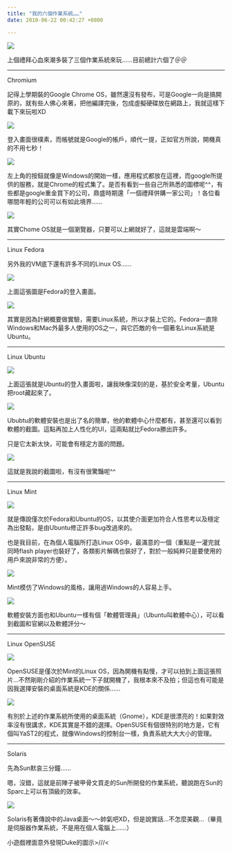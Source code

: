 ```yaml
---
title: "我的六個作業系統……"
date: 2010-06-22 00:42:27 +0800

---
```


![](/images/slum-area/49_0.png)


上個禮拜心血來潮多裝了三個作業系統來玩&hellip;&hellip;目前總計六個了＠＠



---------



Chromium



記得上學期裝的Google Chrome OS，雖然還沒有發布，可是Google一向是搞開原的，就有些人佛心來著，把他編譯完後，包成虛擬硬碟放在網路上，我就這樣下載下來玩啦XD


![](/images/slum-area/50_1.png)


登入畫面很樸素，而帳號就是Google的帳戶，順代一提，正如官方所說，開機真的不用七秒！


![](/images/slum-area/51_2.png)


左上角的按鈕就像是Windows的開始一樣，應用程式都放在這裡，而google所提供的服務，就是Chrome的程式集了。是否有看到一些自己所熟悉的圖標呢^^，有些都是google重金買下的公司，鼎盛時期還「一個禮拜併購一家公司」！各位看哪間年輕的公司可以有如此境界&hellip;&hellip;


![](/images/slum-area/52_3.png)


其實Chome OS就是一個瀏覽器，只要可以上網就好了，這就是雲端啊～



---------



Linux Fedora



另外我的VM底下還有許多不同的Linux OS&hellip;&hellip;



![](/images/slum-area/53_19.jpg)







上面這張圖是Fedora的登入畫面。


![](/images/slum-area/54_4.png)


其實是因為計網概要做實驗，需要Linux系統，所以才裝上它的。Fedora一直除Windows和Mac外最多人使用的OS之一，與它匹敵的令一個著名Linux系統是Ubuntu。



---------



Linux Ubuntu


![](/images/slum-area/55_5.png)


上面這張就是Ubuntu的登入畫面啦，讓我映像深刻的是，基於安全考量，Ubuntu把root藏起來了。


![](/images/slum-area/56_6.png)


Ububtu的軟體安裝也是出了名的簡單，他的軟體中心什麼都有，甚至還可以看到軟體的截圖。這點再加上人性化的UI，這兩點就比Fedora勝出許多。



只是它太新太快，可能會有穩定方面的問題。


![](/images/slum-area/57_7.png)


這就是我說的截圖啦，有沒有很驚豔呢^^



---------



Linux Mint


![](/images/slum-area/58_8.png)


就是傳說僅次於Fedora和Ubuntu的OS，以其使介面更加符合人性思考以及穩定為出發點，是由Ubuntu修正許多bug改過來的。



也是我目前，在為個人電腦所打造Linux OS中，最滿意的一個（重點是一灌完就同時flash player也裝好了，各類影片解碼也裝好了，對於一般純粹只是要使用的用戶來說非常的方便）。


![](/images/slum-area/59_9.png)


Mint模仿了Windows的風格，讓用過Windows的人容易上手。


![](/images/slum-area/60_10.png)


軟體安裝方面也和Ubuntu一樣有個「軟體管理員」（Ubuntu叫軟體中心），可以看到截圖和官網以及軟體評分～



---------



Linux OpenSUSE


![](/images/slum-area/61_11.png)


OpenSUSE是僅次於Mint的Linux OS，因為開機有點慢，才可以拍到上面這張照片&hellip;不然剛剛介紹的作業系統一下子就開機了，我根本來不及拍；但這也有可能是因我選擇安裝的桌面系統是KDE的關係&hellip;&hellip;


![](/images/slum-area/62_13.png)


有別於上述的作業系統所使用的桌面系統（Gnome），KDE是很漂亮的！如果對效率沒有很講求，KDE其實是不錯的選擇。OpenSUSE有個很特別的地方是，它有個叫YaST2的程式，就像Windows的控制台一樣，負責系統大大大小的管理。



---------



Solaris



先為Sun默哀三分鐘&hellip;&hellip;



嗯，沒錯，這就是前陣子被甲骨文買走的Sun所開發的作業系統，聽說跑在Sun的Sparc上可以有頂級的效率。


![](/images/slum-area/63_20.png)


Solaris有著傳說中的Java桌面～～帥氣吧XD，但是說實話&hellip;不怎麼美觀&hellip;（畢竟是伺服器作業系統，不是用在個人電腦上&hellip;&hellip;）



小遊戲裡面意外發現Duke的圖示&gt;///&lt;


